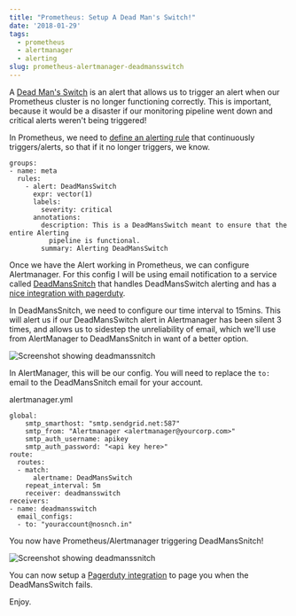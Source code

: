 ```yaml
---
title: "Prometheus: Setup A Dead Man's Switch!"
date: '2018-01-29'
tags:
  - prometheus
  - alertmanager
  - alerting
slug: prometheus-alertmanager-deadmansswitch
---
```


A [Dead Man's Switch](https://en.wikipedia.org/wiki/Dead_man%27s_switch) is an
alert that allows us to trigger an alert when our Prometheus cluster is no
longer functioning correctly. This is important, because it would be a disaster if
our monitoring pipeline went down and critical alerts weren't being triggered!

In Prometheus, we need to [define an alerting rule](https://prometheus.io/docs/prometheus/latest/configuration/alerting_rules/)
that continuously triggers/alerts, so that if it no longer triggers, we know.

```
groups:
- name: meta
  rules:
    - alert: DeadMansSwitch
      expr: vector(1)
      labels:
        severity: critical
      annotations:
        description: This is a DeadMansSwitch meant to ensure that the entire Alerting
          pipeline is functional.
        summary: Alerting DeadMansSwitch
```

Once we have the Alert working in Prometheus, we can configure Alertmanager. For this
config I will be using email notification to a service called [DeadMansSnitch](https://deadmanssnitch.com)
that handles DeadMansSwitch alerting and has a [nice integration with pagerduty](https://www.pagerduty.com/docs/guides/dead-mans-snitch-integration-guide/).

In DeadMansSnitch, we need to configure our time interval to 15mins. This will alert
us if our DeadMansSwitch alert in Alertmanager has been silent 3 times, and allows us to sidestep
the unreliability of email, which we'll use from AlertManager to DeadMansSnitch
in want of a better option.

<p><img src="https://www.noqcks.io/img/deadmanssnitch.png" alt="Screenshot showing deadmanssnitch"></p>

In AlertManager, this will be our config. You will need to replace the `to:` email
to the DeadMansSnitch email for your account.

alertmanager.yml
```
global:
    smtp_smarthost: "smtp.sendgrid.net:587"
    smtp_from: "Alertmanager <alertmanager@yourcorp.com>"
    smtp_auth_username: apikey
    smtp_auth_password: "<api key here>"
route:
  routes:
  - match:
      alertname: DeadMansSwitch
    repeat_interval: 5m
    receiver: deadmansswitch
receivers:
- name: deadmansswitch
  email_configs:
  - to: "youraccount@nosnch.in"
```

You now have Prometheus/Alertmanager triggering DeadMansSnitch!

<p><img src="https://www.noqcks.io/img/deadmanssnitch-green.png" alt="Screenshot showing deadmanssnitch"></p>

You can now setup a [Pagerduty integration](https://www.pagerduty.com/docs/guides/dead-mans-snitch-integration-guide/)
to page you when the DeadMansSwitch fails.

Enjoy.
